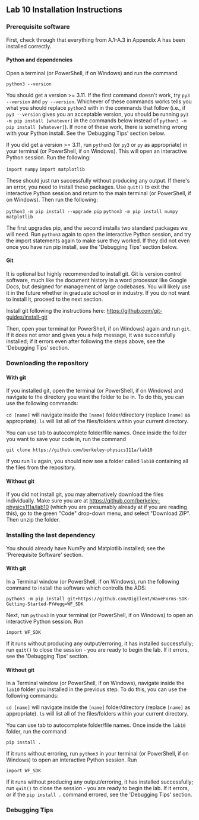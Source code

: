 ## Lab 10 Installation Instructions

### Prerequisite software

First, check through that everything from A.1-A.3 in Appendix A has been installed correctly. 

#### Python and dependencies

Open a terminal (or PowerShell, if on Windows) and run the command

```python3 --version```

You should get a version >= 3.11. If the first command doesn't work, try ```py3 --version``` and ```py --version```. Whichever of these commands works tells you what you should replace ```python3``` with in the commands that follow (i.e., if ```py3 --version``` gives you an acceptable version, you should be running ```py3 -m pip install [whatever]``` in the commands below instead of ```python3 -m pip install [whatever]```). If none of these work, there is something wrong with your Python install. See the 'Debugging Tips' section below.

If you did get a version >= 3.11, run ```python3``` (or ```py3``` or ```py``` as appropriate) in your terminal (or PowerShell, if on Windows). This will open an interactive Python session. Run the following:

```import numpy```
```import matplotlib```

These should just run successfully without producing any output. If there's an error, you need to install these packages. Use ```quit()``` to exit the interactive Python session and return to the main terminal (or PowerShell, if on Windows). Then run the following:

```python3 -m pip install --upgrade pip```
```python3 -m pip install numpy matplotlib```

The first upgrades pip, and the second installs two standard packages we will need. Run ```python3``` again to open the interactive Python session, and try the import statements again to make sure they worked. If they did not even once you have run pip install, see the 'Debugging Tips' section below.

#### Git

It is optional but highly recommended to install git. Git is version control software, much like the document history in a word processor like Google Docs, but designed for management of large codebases. You will likely use it in the future whether in graduate school or in industry. If you do not want to install it, proceed to the next section.

Install git following the instructions here: https://github.com/git-guides/install-git

Then, open your terminal (or PowerShell, if on Windows) again and run ```git```. If it does not error and gives you a help message, it was successfully installed; if it errors even after following the steps above, see the 'Debugging Tips' section.

### Downloading the repository


#### With git

If you installed git, open the terminal (or PowerShell, if on Windows) and navigate to the directory you want the folder to be in. To do this, you can use the following commands:

```cd [name]``` will navigate inside the ```[name]``` folder/directory (replace ```[name]``` as appropriate).
```ls``` will list all of the files/folders within your current directory.

You can use tab to autocomplete folder/file names. Once inside the folder you want to save your code in, run the command

```git clone https://github.com/berkeley-physics111a/lab10```

If you run ```ls``` again, you should now see a folder called ```lab10``` containing all the files from the repository.

#### Without git

If you did not install git, you may alternatively download the files individually. Make sure you are at https://github.com/berkeley-physics111a/lab10 (which you are presumably already at if you are reading this), go to the green "Code" drop-down menu, and select "Download ZIP". Then unzip the folder.

### Installing the last dependency

You should already have NumPy and Matplotlib installed; see the 'Prerequisite Software' section.

#### With git

In a Terminal window (or PowerShell, if on Windows), run the following command to install the software which controlls the ADS:

```python3 -m pip install git+https://github.com/Digilent/WaveForms-SDK-Getting-Started-PY#egg=WF_SDK```

Next, run ```python3``` in your terminal (or PowerShell, if on Windows) to open an interactive Python session. Run

```import WF_SDK```

If it runs without producing any output/erroring, it has installed successfully; run ```quit()``` to close the session - you are ready to begin the lab. If it errors, see the 'Debugging Tips' section.

#### Without git

In a Terminal window (or PowerShell, if on Windows), navigate inside the ```lab10``` folder you installed in the previous step. To do this, you can use the following commands:

```cd [name]``` will navigate inside the ```[name]``` folder/directory (replace ```[name]``` as appropriate).
```ls``` will list all of the files/folders within your current directory.

You can use tab to autocomplete folder/file names. Once inside the ```lab10``` folder, run the command

```pip install .```

If it runs without erroring, run ```python3``` in your terminal (or PowerShell, if on Windows) to open an interactive Python session. Run

```import WF_SDK```

If it runs without producing any output/erroring, it has installed successfully; run ```quit()``` to close the session - you are ready to begin the lab. If it errors, or if the ```pip install .``` command errored, see the 'Debugging Tips' section.


### Debugging Tips